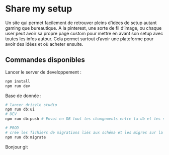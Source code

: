 # Share my setup

Un site qui permet facilement de retrouver pleins d’idées de setup autant gaming que bureautique. A la pinterest, une sorte de fil d’image, ou chaque user peut avoir sa propre page custom pour mettre en avant son setup avec toutes les infos autour. Cela permet surtout d’avoir une plateforme pour avoir des idées et où acheter ensuite.

## Commandes disponibles

Lancer le server de developpement :
```bash
npm install
npm run dev
```

Base de donnée :

```bash
# lancer drizzle studio
npm run db:ui
# DEV
npm run db:push # Envoi en DB tout les changements entre la db et les schemas

# PROD
# crée les fichiers de migrations liés aux schéma et les migres sur la base de donnée 
npm run db:migrate 
```
Bonjour git